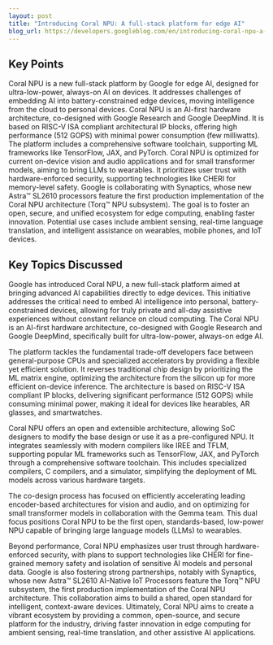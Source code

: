 ```yaml
---
layout: post 
title: "Introducing Coral NPU: A full-stack platform for edge AI"
blog_url: https://developers.googleblog.com/en/introducing-coral-npu-a-full-stack-platform-for-edge-ai/?utm_source=tldrai 
---
```




## Key Points

Coral NPU is a new full-stack platform by Google for edge AI, designed for ultra-low-power, always-on AI on devices.
It addresses challenges of embedding AI into battery-constrained edge devices, moving intelligence from the cloud to personal devices.
Coral NPU is an AI-first hardware architecture, co-designed with Google Research and Google DeepMind.
It is based on RISC-V ISA compliant architectural IP blocks, offering high performance (512 GOPS) with minimal power consumption (few milliwatts).
The platform includes a comprehensive software toolchain, supporting ML frameworks like TensorFlow, JAX, and PyTorch.
Coral NPU is optimized for current on-device vision and audio applications and for small transformer models, aiming to bring LLMs to wearables.
It prioritizes user trust with hardware-enforced security, supporting technologies like CHERI for memory-level safety.
Google is collaborating with Synaptics, whose new Astra™ SL2610 processors feature the first production implementation of the Coral NPU architecture (Torq™ NPU subsystem).
The goal is to foster an open, secure, and unified ecosystem for edge computing, enabling faster innovation.
Potential use cases include ambient sensing, real-time language translation, and intelligent assistance on wearables, mobile phones, and IoT devices.

## Key Topics Discussed

Google has introduced Coral NPU, a new full-stack platform aimed at bringing advanced AI capabilities directly to edge devices. This initiative addresses the critical need to embed AI intelligence into personal, battery-constrained devices, allowing for truly private and all-day assistive experiences without constant reliance on cloud computing. The Coral NPU is an AI-first hardware architecture, co-designed with Google Research and Google DeepMind, specifically built for ultra-low-power, always-on edge AI.

The platform tackles the fundamental trade-off developers face between general-purpose CPUs and specialized accelerators by providing a flexible yet efficient solution. It reverses traditional chip design by prioritizing the ML matrix engine, optimizing the architecture from the silicon up for more efficient on-device inference. The architecture is based on RISC-V ISA compliant IP blocks, delivering significant performance (512 GOPS) while consuming minimal power, making it ideal for devices like hearables, AR glasses, and smartwatches.

Coral NPU offers an open and extensible architecture, allowing SoC designers to modify the base design or use it as a pre-configured NPU. It integrates seamlessly with modern compilers like IREE and TFLM, supporting popular ML frameworks such as TensorFlow, JAX, and PyTorch through a comprehensive software toolchain. This includes specialized compilers, C compilers, and a simulator, simplifying the deployment of ML models across various hardware targets.

The co-design process has focused on efficiently accelerating leading encoder-based architectures for vision and audio, and on optimizing for small transformer models in collaboration with the Gemma team. This dual focus positions Coral NPU to be the first open, standards-based, low-power NPU capable of bringing large language models (LLMs) to wearables.

Beyond performance, Coral NPU emphasizes user trust through hardware-enforced security, with plans to support technologies like CHERI for fine-grained memory safety and isolation of sensitive AI models and personal data. Google is also fostering strong partnerships, notably with Synaptics, whose new Astra™ SL2610 AI-Native IoT Processors feature the Torq™ NPU subsystem, the first production implementation of the Coral NPU architecture. This collaboration aims to build a shared, open standard for intelligent, context-aware devices. Ultimately, Coral NPU aims to create a vibrant ecosystem by providing a common, open-source, and secure platform for the industry, driving faster innovation in edge computing for ambient sensing, real-time translation, and other assistive AI applications.

